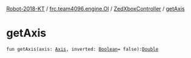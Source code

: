 [Robot-2018-KT](../../index.md) / [frc.team4096.engine.OI](../index.md) / [ZedXboxController](index.md) / [getAxis](./get-axis.md)

# getAxis

`fun getAxis(axis: `[`Axis`](../../frc.team4096.robot.util/-xbox-consts/-axis/index.md)`, inverted: `[`Boolean`](https://kotlinlang.org/api/latest/jvm/stdlib/kotlin/-boolean/index.html)` = false): `[`Double`](https://kotlinlang.org/api/latest/jvm/stdlib/kotlin/-double/index.html)